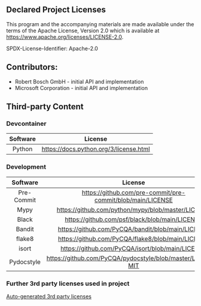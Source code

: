 ## Declared Project Licenses

This program and the accompanying materials are made available under the terms of the Apache License, Version 2.0 which is available at https://www.apache.org/licenses/LICENSE-2.0.

SPDX-License-Identifier: Apache-2.0

## Contributors:
*   Robert Bosch GmbH - initial API and implementation
*   Microsoft Corporation - initial API and implementation

## Third-party Content

### Devcontainer

| Software  | License                                 |
| :-------: | :-------------------------------------: |
| Python    | https://docs.python.org/3/license.html  |


### Development
| Software   |                             License                                  |
| :--------: | :------------------------------------------------------------------: |
| Pre-Commit | https://github.com/pre-commit/pre-commit/blob/main/LICENSE           |
| Mypy       | https://github.com/python/mypy/blob/master/LICENSE                   |
| Black      | https://github.com/psf/black/blob/main/LICENSE                       |
| Bandit     | https://github.com/PyCQA/bandit/blob/main/LICENSE                    |
| flake8     | https://github.com/PyCQA/flake8/blob/main/LICENSE                    |
| isort      | https://github.com/PyCQA/isort/blob/main/LICENSE                     |
| Pydocstyle | https://github.com/PyCQA/pydocstyle/blob/master/LICENSE-MIT          |


### Further 3rd party licenses used in project
[Auto-generated 3rd party licenses](./NOTICE-3RD-PARTY-CONTENT.md)
